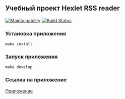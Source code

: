 ## Учебный проект Hexlet RSS reader


[![Maintainability](https://api.codeclimate.com/v1/badges/d916e75d84df1bc5f8d8/maintainability)](https://codeclimate.com/github/kornienko199004/project-lvl3-s282/maintainability)
[![Build Status](https://travis-ci.org/kornienko199004/project-lvl3-s282.svg?branch=master)](https://travis-ci.org/kornienko199004/project-lvl3-s282)


### Установка приложения

`make install`

### Запуск приложения

`make develop`


### Ссылка на приложение
[Приложение](http://kornienko_rss.surge.sh/)
